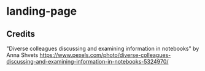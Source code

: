# landing-page
Credits
--------
"Diverse colleagues discussing and examining information in notebooks" by Anna Shvets
https://www.pexels.com/photo/diverse-colleagues-discussing-and-examining-information-in-notebooks-5324970/
